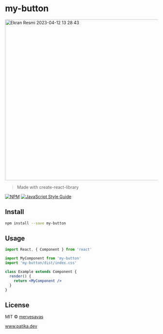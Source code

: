 # my-button

<img width="528" alt="Ekran Resmi 2023-04-12 13 28 43" src="https://user-images.githubusercontent.com/86923236/231431680-c7555ca7-7e52-4d93-95d6-a975ac50785c.png">


> Made with create-react-library

[![NPM](https://img.shields.io/npm/v/my-button.svg)](https://www.npmjs.com/package/my-button) [![JavaScript Style Guide](https://img.shields.io/badge/code_style-standard-brightgreen.svg)](https://standardjs.com)

## Install

```bash
npm install --save my-button
```

## Usage

```jsx
import React, { Component } from 'react'

import MyComponent from 'my-button'
import 'my-button/dist/index.css'

class Example extends Component {
  render() {
    return <MyComponent />
  }
}
```

## License

MIT © [mervesavas](https://github.com/mervesavas)

www.patika.dev 
